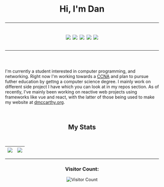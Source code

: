 <h1 align="center">
  <b>Hi, I'm Dan</b>
  <hr>


<div align="center">
  <img src="https://img.shields.io/badge/JavaScript-F7DF1E?style=for-the-badge&logo=javascript&logoColor=black">
  <img src="https://img.shields.io/badge/HTML5-E34F26?style=for-the-badge&logo=html5&logoColor=white">
  <img src="https://img.shields.io/badge/CSS3-1572B6?style=for-the-badge&logo=css3&logoColor=white">
  <img src="https://img.shields.io/badge/Vue.js-4FC08D?logo=vuedotjs&logoColor=fff&style=for-the-badge">
  <img src="https://img.shields.io/badge/React-61DAFB?logo=react&logoColor=000&style=for-the-badge">
</div>

<hr>

</h1>

<br>

<p>
I'm currently a student interested in computer programming, and networking. Right now I'm working towards a <a href="https://en.wikipedia.org/wiki/CCNA">CCNA</a> and plan to pursue futher education by gettng a computer science degree. I mainly work on different side project I have which you can look at in my repos section. As of recently, I've mainly been working on reactive web projects using frameworks like vue and react, with the latter of those being used to make my website at <a href="https://www.dmccarthy.org">dmccarthy.org</a>.  
</p>

<br>


<h2 align="center">
  <b>My Stats</b>
</h2>

<br/>

<div align="center">
  
| <a href="https://github.com/dmccrthy"><img align="center" src="https://github-readme-stats.vercel.app/api?username=dmccrthy&show_icons=true&hide_border=true&include_all_commits=true" /></a> | <a href="https://github.com/dmccrthy"><img align="center" src="https://github-readme-stats.vercel.app/api/top-langs/?username=dmccrthy&layout=compact&langs_count=10&hide_border=true" /></a> |
| ------------- | ------------- |

</div>

<hr />

<div align="center">

<h3>
  <b>Visitor Count:</b>
</h3>

![Visitor Count](https://profile-counter.glitch.me/dmccrthy/count.svg)
  
</div>


<!---
dmccrthy/dmccrthy is a ✨ special ✨ repository because its `README.md` (this file) appears on your GitHub profile.
You can click the Preview link to take a look at your changes.
--->
